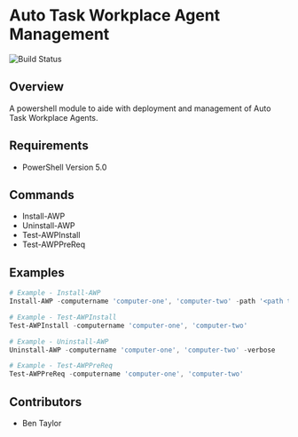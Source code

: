 # Auto Task Workplace Agent Management

![Build Status](https://bentaylorwork.visualstudio.com/_apis/public/build/definitions/af0c459d-b0db-4489-89b7-baa4632c1f5c/14/badge)

## Overview
A powershell module to aide with deployment and management of Auto Task Workplace Agents.

## Requirements
- PowerShell Version 5.0

## Commands
* Install-AWP
* Uninstall-AWP
* Test-AWPInstall
* Test-AWPPreReq

## Examples

```PowerShell
# Example - Install-AWP
Install-AWP -computername 'computer-one', 'computer-two' -path '<path to installer>' -credential Get-Credential -verbose

# Example - Test-AWPInstall
Test-AWPInstall -computername 'computer-one', 'computer-two'

# Example - Uninstall-AWP
Uninstall-AWP -computername 'computer-one', 'computer-two' -verbose

# Example - Test-AWPPreReq
Test-AWPPreReq -computername 'computer-one', 'computer-two'
```

##

## Contributors
- Ben Taylor